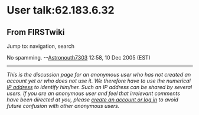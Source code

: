 # User talk:62.183.6.32

## From FIRSTwiki

Jump to: navigation, search

No spamming. --[Astronouth7303](User:Astronouth7303 "User:Astronouth7303") 12:58, 10 Dec 2005 (EST)

--------------------------------------------------------------------------------

_This is the discussion page for an anonymous user who has not created an account yet or who does not use it. We therefore have to use the numerical [IP address](http://www.wikipedia.org/wiki/IP_address "wikipedia:IP_address") to identify him/her. Such an IP address can be shared by several users. If you are an anonymous user and feel that irrelevant comments have been directed at you, please [create an account or log in](Special:Userlogin "Special:Userlogin") to avoid future confusion with other anonymous users._
